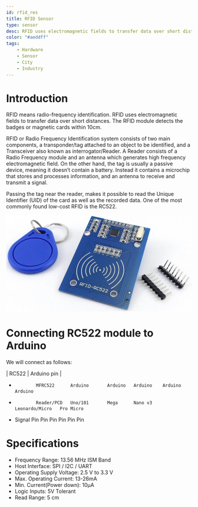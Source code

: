 ```yaml
---
id: rfid_res
title: RFID Sensor
type: sensor
desc: RFID uses electromagnetic fields to transfer data over short distances.
color: "#aeddff"
tags:
    - Hardware
    - Sensor
    - City
    - Industry
---
```


# Introduction

RFID means radio-frequency identification. RFID uses electromagnetic fields to transfer data over short distances. The RFID module 
detects the badges or magnetic cards within 10cm.

RFID or Radio Frequency Identification system consists of two main components, a transponder/tag attached to an object to be identified, and a Transceiver also known as interrogator/Reader. A Reader consists of a Radio Frequency module and an antenna which generates high frequency electromagnetic field. On the other hand, the tag is usually a passive device, meaning it doesn’t contain a battery. Instead it contains a microchip that stores and processes information, and an antenna to receive and transmit a signal.

Passing the tag near the reader, makes it possible to read the Unique Identifier (UID) of the card as well as the recorded data. One of the most commonly found low-cost RFID is the RC522.

![rfid](img/pic1.jpg)

# Connecting RC522 module to Arduino

We will connect as follows:

| RC522  | Arduino pin  |
 *             MFRC522      Arduino       Arduino   Arduino    Arduino          Arduino
 *             Reader/PCD   Uno/101       Mega      Nano v3    Leonardo/Micro   Pro Micro
 * Signal      Pin          Pin           Pin       Pin        Pin              Pin

# Specifications

- Frequency Range: 13.56 MHz ISM Band
- Host Interface: SPI / I2C / UART
- Operating Supply Voltage: 2.5 V to 3.3 V
- Max. Operating Current: 13-26mA
- Min. Current(Power down): 10µA
- Logic Inputs: 5V Tolerant
- Read Range: 5 cm
